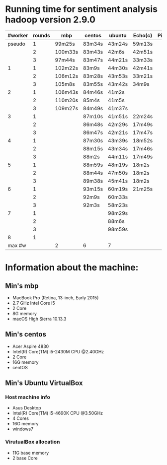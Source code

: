 # Running time for sentiment analysis hadoop version 2.9.0


| #worker | rounds | mbp     | centos | ubuntu | Echo(c) | Pi |
|---------|--------|---------|--------|--------|---------|----|
| pseudo  | 1      | 99m25s  | 83m34s | 43m24s | 59m13s  |    |
|         | 2      | 100m33s | 83m43s | 42m6s  | 42m51s  |    |
|         | 3      | 97m44s  | 83m47s | 44m21s | 33m33s  |    |
| 1       | 1      | 102m22s | 83m9s  | 44m30s | 42m41s  |    |
|         | 2      | 106m12s | 83m28s | 43m53s | 33m21s  |    |
|         | 3      | 105m8s  | 83m55s | 43m42s | 34m9s   |    |
| 2       | 1      | 106m43s | 84m46s | 41m2s  |         |    |
|         | 2      | 110m20s | 85m4s  | 41m5s  |         |    |
|         | 3      | 109m27s | 84m49s | 41m37s |         |    |
| 3       | 1      |         | 87m10s | 41m51s | 22m24s  |    |
|         | 2      |         | 86m48s | 42m29s | 17m49s  |    |
|         | 3      |         | 86m47s | 42m21s | 17m47s  |    |
| 4       | 1      |         | 87m30s | 43m39s | 18m52s  |    |
|         | 2      |         | 88m15s | 43m34s | 17m46s  |    |
|         | 3      |         | 88m2s  | 44m11s | 17m49s  |    |
| 5       | 1      |         | 88m59s | 48m19s | 18m2s   |    |
|         | 2      |         | 88m44s | 47m50s | 18m2s   |    |
|         | 3      |         | 89m38s | 45m41s | 18m2s   |    |
| 6       | 1      |         | 93m15s | 60m19s | 21m25s  |    |
|         | 2      |         | 92m9s  | 60m33s |         |    |
|         | 3      |         | 92m3s  | 58m23s |         |    |
| 7       | 1      |         |        | 98m29s |         |    |
|         | 2      |         |        | 88m6s  |         |    |
|         | 3      |         |        | 98m59s |         |    |
| 8       | 1      |         |        |        |         |    |
| max #w  |        | 2       | 6      | 7      |         |    |


# Information about the machine:


## Min's mbp

* MacBook Pro (Retina, 13-inch, Early 2015) 
* 2.7 GHz Intel Core i5
* 2 Core
* 8G memory
* macOS High Sierra 10.13.3

## Min's centos

* Acer Aspire 4830
* Intel(R) Core(TM) i5-2430M CPU @2.40GHz
* 2 Core
* 16G memory
* centOS 

## Min's Ubuntu VirtualBox

### Host machine info

* Asus Desktop
* Intel(R) Core(TM) i5-4690K CPU @3.50GHz
* 4 Cores
* 16G memory
* windows7

### VirutualBox allocation

* 11G base memory
* 2 base Core





